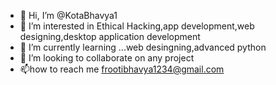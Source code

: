 - 👋 Hi, I’m @KotaBhavya1
- 👀 I’m interested in Ethical Hacking,app development,web designing,desktop application development
- 🌱 I’m currently learning ...web desingning,advanced python
- 💞️ I’m looking to collaborate on any project
- 📫how to reach me frootibhavya1234@gmail.com

<!---
KotaBhavya1/KotaBhavya1 is a ✨ special ✨ repository because its `README.md` (this file) appears on your GitHub profile.
You can click the Preview link to take a look at your changes.
--->


